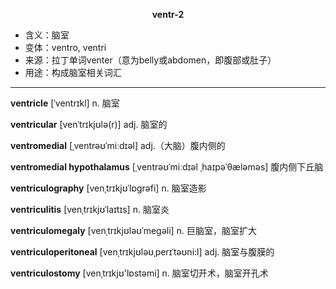 
**<center>ventr-2</center>**

- <span class="definition">含义：脑室</span>
- <span class="definition">变体：ventro, ventri</span>
- <span class="definition">来源：拉丁单词venter（意为belly或abdomen，即腹部或肚子）</span>
- <span class="definition">用途：构成脑室相关词汇</span>


---


<span class="vocabulary">**ventricle**</span> [ˈventrɪkl] n. 脑室 

<span class="vocabulary">**ventricular**</span> [venˈtrɪkjʊlə(r)] adj. 脑室的  

<span class="vocabulary">**ventromedial**</span> [ˌventrəʊˈmiːdɪəl] adj.（大脑）腹内侧的

<span class="vocabulary">**ventromedial hypothalamus**</span> [ˌventrəʊˈmiːdɪəl ˌhaɪpəˈθæləməs] 腹内侧下丘脑

<span class="vocabulary">**ventriculography**</span> [venˌtrɪkjʊˈlɒɡrəfi] n. 脑室造影

<span class="vocabulary">**ventriculitis**</span> [venˌtrɪkjʊˈlaɪtɪs] n. 脑室炎

<span class="vocabulary">**ventriculomegaly**</span> [venˌtrɪkjʊləʊˈmegəli] n. 巨脑室，脑室扩大

<span class="vocabulary">**ventriculoperitoneal**</span> [venˌtrɪkjʊləʊˌperɪˈtəʊni:l] adj. 脑室与腹膜的

<span class="vocabulary">**ventriculostomy**</span> [venˌtrɪkjʊ'lɒstəmi] n. 脑室切开术，脑室开孔术
